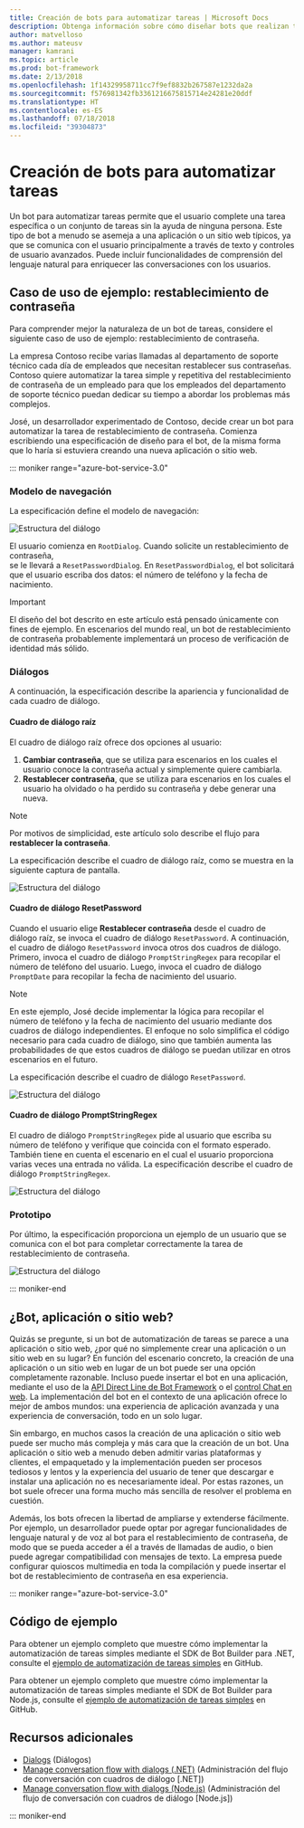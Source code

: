 ```yaml
---
title: Creación de bots para automatizar tareas | Microsoft Docs
description: Obtenga información sobre cómo diseñar bots que realizan tareas sin intervención humana.
author: matvelloso
ms.author: mateusv
manager: kamrani
ms.topic: article
ms.prod: bot-framework
ms.date: 2/13/2018
ms.openlocfilehash: 1f14329958711cc7f9ef8832b267587e1232da2a
ms.sourcegitcommit: f576981342fb3361216675815714e24281e20ddf
ms.translationtype: HT
ms.contentlocale: es-ES
ms.lasthandoff: 07/18/2018
ms.locfileid: "39304873"
---
```

# <a name="create-task-automation-bots"></a>Creación de bots para automatizar tareas

Un bot para automatizar tareas permite que el usuario complete una tarea específica o un conjunto de tareas sin la ayuda de ninguna persona. Este tipo de bot a menudo se asemeja a una aplicación o un sitio web típicos, ya que se comunica con el usuario principalmente a través de texto y controles de usuario avanzados. Puede incluir funcionalidades de comprensión del lenguaje natural para enriquecer las conversaciones con los usuarios. 

## <a name="example-use-case-password-reset"></a>Caso de uso de ejemplo: restablecimiento de contraseña

Para comprender mejor la naturaleza de un bot de tareas, considere el siguiente caso de uso de ejemplo: restablecimiento de contraseña. 

La empresa Contoso recibe varias llamadas al departamento de soporte técnico cada día de empleados que necesitan restablecer sus contraseñas. Contoso quiere automatizar la tarea simple y repetitiva del restablecimiento de contraseña de un empleado para que los empleados del departamento de soporte técnico puedan dedicar su tiempo a abordar los problemas más complejos. 

José, un desarrollador experimentado de Contoso, decide crear un bot para automatizar la tarea de restablecimiento de contraseña. Comienza escribiendo una especificación de diseño para el bot, de la misma forma que lo haría si estuviera creando una nueva aplicación o sitio web. 

::: moniker range="azure-bot-service-3.0"

### <a name="navigation-model"></a>Modelo de navegación

La especificación define el modelo de navegación:

![Estructura del diálogo](~/media/bot-service-design-pattern-task-automation/simple-task1.png)

El usuario comienza en `RootDialog`. Cuando solicite un restablecimiento de contraseña,  
se le llevará a `ResetPasswordDialog`. En `ResetPasswordDialog`, el bot solicitará que el usuario escriba dos datos: el número de teléfono y la fecha de nacimiento. 

> [!IMPORTANT]
> El diseño del bot descrito en este artículo está pensado únicamente con fines de ejemplo. En escenarios del mundo real, un bot de restablecimiento de contraseña probablemente implementará un proceso de verificación de identidad más sólido.

### <a name="dialogs"></a>Diálogos

A continuación, la especificación describe la apariencia y funcionalidad de cada cuadro de diálogo. 

#### <a name="root-dialog"></a>Cuadro de diálogo raíz

El cuadro de diálogo raíz ofrece dos opciones al usuario: 

1. **Cambiar contraseña**, que se utiliza para escenarios en los cuales el usuario conoce la contraseña actual y simplemente quiere cambiarla.
2. **Restablecer contraseña**, que se utiliza para escenarios en los cuales el usuario ha olvidado o ha perdido su contraseña y debe generar una nueva.

> [!NOTE]
> Por motivos de simplicidad, este artículo solo describe el flujo para **restablecer la contraseña**.

La especificación describe el cuadro de diálogo raíz, como se muestra en la siguiente captura de pantalla.

![Estructura del diálogo](~/media/bot-service-design-pattern-task-automation/simple-task2.png)

#### <a name="resetpassword-dialog"></a>Cuadro de diálogo ResetPassword

Cuando el usuario elige **Restablecer contraseña** desde el cuadro de diálogo raíz, se invoca el cuadro de diálogo `ResetPassword`. 
A continuación, el cuadro de diálogo `ResetPassword` invoca otros dos cuadros de diálogo. 
Primero, invoca el cuadro de diálogo `PromptStringRegex` para recopilar el número de teléfono del usuario. 
Luego, invoca el cuadro de diálogo `PromptDate` para recopilar la fecha de nacimiento del usuario. 

> [!NOTE]
> En este ejemplo, José decide implementar la lógica para recopilar el número de teléfono y la fecha de nacimiento del usuario mediante dos cuadros de diálogo independientes. El enfoque no solo simplifica el código necesario para cada cuadro de diálogo, sino que también aumenta las probabilidades de que estos cuadros de diálogo se puedan utilizar en otros escenarios en el futuro. 

La especificación describe el cuadro de diálogo `ResetPassword`.

![Estructura del diálogo](~/media/bot-service-design-pattern-task-automation/simple-task3.png)

#### <a name="promptstringregex-dialog"></a>Cuadro de diálogo PromptStringRegex

El cuadro de diálogo `PromptStringRegex` pide al usuario que escriba su número de teléfono y verifique que coincida con el formato esperado. 
También tiene en cuenta el escenario en el cual el usuario proporciona varias veces una entrada no válida. 
La especificación describe el cuadro de diálogo `PromptStringRegex`.

![Estructura del diálogo](~/media/bot-service-design-pattern-task-automation/simple-task4.png)

### <a name="prototype"></a>Prototipo

Por último, la especificación proporciona un ejemplo de un usuario que se comunica con el bot para completar correctamente la tarea de restablecimiento de contraseña.

![Estructura del diálogo](~/media/bot-service-design-pattern-task-automation/simple-task5.png)

::: moniker-end 

## <a name="bot-app-or-website"></a>¿Bot, aplicación o sitio web?

Quizás se pregunte, si un bot de automatización de tareas se parece a una aplicación o sitio web, ¿por qué no simplemente crear una aplicación o un sitio web en su lugar? En función del escenario concreto, la creación de una aplicación o un sitio web en lugar de un bot puede ser una opción completamente razonable. Incluso puede insertar el bot en una aplicación, mediante el uso de la [API Direct Line de Bot Framework][directLineAPI] o el <a href="https://github.com/Microsoft/BotFramework-WebChat" target="_blank">control Chat en web</a>. La implementación del bot en el contexto de una aplicación ofrece lo mejor de ambos mundos: una experiencia de aplicación avanzada y una experiencia de conversación, todo en un solo lugar. 

Sin embargo, en muchos casos la creación de una aplicación o sitio web puede ser mucho más compleja y más cara que la creación de un bot. Una aplicación o sitio web a menudo deben admitir varias plataformas y clientes, el empaquetado y la implementación pueden ser procesos tediosos y lentos y la experiencia del usuario de tener que descargar e instalar una aplicación no es necesariamente ideal. Por estas razones, un bot suele ofrecer una forma mucho más sencilla de resolver el problema en cuestión. 

Además, los bots ofrecen la libertad de ampliarse y extenderse fácilmente. Por ejemplo, un desarrollador puede optar por agregar funcionalidades de lenguaje natural y de voz al bot para el restablecimiento de contraseña, de modo que se pueda acceder a él a través de llamadas de audio, o bien puede agregar compatibilidad con mensajes de texto. La empresa puede configurar quioscos multimedia en toda la compilación y puede insertar el bot de restablecimiento de contraseña en esa experiencia.

::: moniker range="azure-bot-service-3.0"
## <a name="sample-code"></a>Código de ejemplo

Para obtener un ejemplo completo que muestre cómo implementar la automatización de tareas simples mediante el SDK de Bot Builder para .NET, consulte el <a href="https://github.com/Microsoft/BotBuilder-Samples/tree/master/CSharp/capability-SimpleTaskAutomation" target="_blank">ejemplo de automatización de tareas simples</a> en GitHub.

Para obtener un ejemplo completo que muestre cómo implementar la automatización de tareas simples mediante el SDK de Bot Builder para Node.js, consulte el <a href="https://github.com/Microsoft/BotBuilder-Samples/tree/master/Node/capability-SimpleTaskAutomation" target="_blank">ejemplo de automatización de tareas simples</a> en GitHub.

## <a name="additional-resources"></a>Recursos adicionales

- [Dialogs](~/dotnet/bot-builder-dotnet-dialogs.md) (Diálogos)
- [Manage conversation flow with dialogs (.NET)](~/dotnet/bot-builder-dotnet-manage-conversation-flow.md) (Administración del flujo de conversación con cuadros de diálogo [.NET])
- [Manage conversation flow with dialogs (Node.js)](~/nodejs/bot-builder-nodejs-manage-conversation-flow.md) (Administración del flujo de conversación con cuadros de diálogo [Node.js])

::: moniker-end

[directLineAPI]: https://docs.botframework.com/en-us/restapi/directline3/#navtitle

